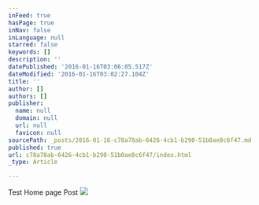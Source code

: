 ```yaml
---
inFeed: true
hasPage: true
inNav: false
inLanguage: null
starred: false
keywords: []
description: ''
datePublished: '2016-01-16T03:06:05.517Z'
dateModified: '2016-01-16T03:02:27.104Z'
title: ''
author: []
authors: []
publisher:
  name: null
  domain: null
  url: null
  favicon: null
sourcePath: _posts/2016-01-16-c78a78ab-6426-4cb1-b290-51b0ae8c6f47.md
published: true
url: c78a78ab-6426-4cb1-b290-51b0ae8c6f47/index.html
_type: Article

---
```

Test Home page Post
![](https://the-grid-user-content.s3-us-west-2.amazonaws.com/f5bb49c5-8ebd-4579-8f34-68e36a3ed96d.jpg)